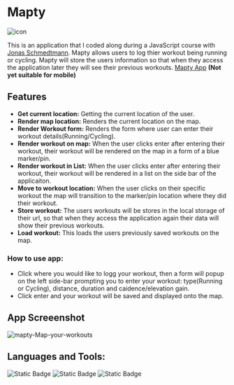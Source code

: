 # Mapty
![icon](https://github.com/Tobyrams/Mapty/assets/87528122/f7a7a669-21e9-4d59-bc33-23e9d6ff6077)

This is an application that I coded along during a JavaScript course with [Jonas Schmedtmann](https://www.udemy.com/user/jonasschmedtmann/). 
Mapty allows users to log thier workout being running or cycling. Mapty will store the users
information so that when they access the application later they will see their previous workouts.
[Mapty App](https://tobyrams.github.io/Mapty/) **(Not yet suitable for mobile)**

## Features
 - **Get current location:**  Getting the current location of the user.
 - **Render map location:** Renders the current location on the map. 
 - **Render Workout form:** Renders the form where user can enter their workout details(Running/Cycling).  
 - **Render workout on map:** When the user clicks enter after entering their workout, their workout will be rendered on the map in a form of a blue marker/pin.   
 - **Render workout in List:**  When the user clicks enter after entering their workout, their workout will be rendered in a list on the side bar of the applicaiton.
 - **Move to workout location:** When the user clicks on their specific workout the map will transition to the marker/pin location where they did their workout.  
 - **Store workout:** The users workouts will be stores in the local storage of their url, so that when they access the application again their data will show their previous workouts.  
 - **Load workout:** This loads the users previously saved workouts on the map.

### How to use app:
- Click where you would like to logg your workout, then a form will popup on the left side-bar prompting you to enter your workout: type(Running or Cycling), distance, duration and caidence/elevation gain.
- Click enter and your workout will be saved and displayed onto the map.

## App Screeenshot
![mapty-Map-your-workouts](https://github.com/Tobyrams/Mapty/assets/87528122/3cf1aba9-d0bd-4a8b-846d-3a8d4d8c51cb)



## Languages and Tools:
![Static Badge](https://img.shields.io/badge/JavaScript-yellow?style=for-the-badge&logoColor=yellow)
![Static Badge](https://img.shields.io/badge/HTML-orange?style=for-the-badge&logoColor=orange)
![Static Badge](https://img.shields.io/badge/CSS-purple?style=for-the-badge&logoColor=purple)
